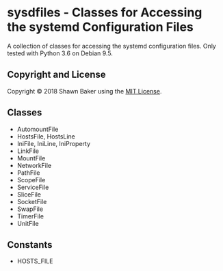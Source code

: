 # sysdfiles - Classes for Accessing the systemd Configuration Files

A collection of classes for accessing the systemd configuration files.
Only tested with Python 3.6 on Debian 9.5.

## Copyright and License

Copyright &copy; 2018 Shawn Baker using the [MIT License](https://opensource.org/licenses/MIT).

## Classes

- AutomountFile
- HostsFile, HostsLine
- IniFile, IniLine, IniProperty
- LinkFile
- MountFile
- NetworkFile
- PathFile
- ScopeFile
- ServiceFile
- SliceFile
- SocketFile
- SwapFile
- TimerFile
- UnitFile

## Constants

- HOSTS_FILE
